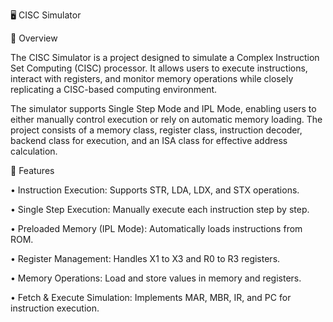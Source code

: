 🖥️ CISC Simulator

📌 Overview

The CISC Simulator is a project designed to simulate a Complex Instruction Set Computing (CISC) processor. It allows users to execute instructions, interact with registers, and monitor memory operations while closely replicating a CISC-based computing environment.

The simulator supports Single Step Mode and IPL Mode, enabling users to either manually control execution or rely on automatic memory loading. The project consists of a memory class, register class, instruction decoder, backend class for execution, and an ISA class for effective address calculation.



🚀 Features

• Instruction Execution: Supports STR, LDA, LDX, and STX operations.

• Single Step Execution: Manually execute each instruction step by step.

• Preloaded Memory (IPL Mode): Automatically loads instructions from ROM.

• Register Management: Handles X1 to X3 and R0 to R3 registers.

• Memory Operations: Load and store values in memory and registers.

• Fetch & Execute Simulation: Implements MAR, MBR, IR, and PC for instruction execution.
